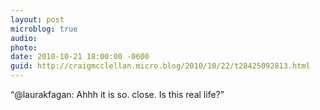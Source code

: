 ```yaml
---
layout: post
microblog: true
audio: 
photo: 
date: 2010-10-21 18:00:00 -0600
guid: http://craigmcclellan.micro.blog/2010/10/22/t28425092813.html
---
```

“@laurakfagan: Ahhh it is so. close. Is this real life?”
